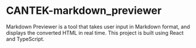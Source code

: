 # CANTEK-markdown_previewer
 Markdown Previewer is a tool that takes user input in Markdown format, and displays the converted HTML in real time. This project is built using React and TypeScript.
